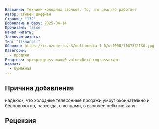 ```yaml
---
Название: Техники холодных звонков. То, что реально работает
Автор: Стивен Шиффман
Страниц: "132"
Добавлена в базу: 2025-04-14
Прочитана: false
Начал читать: 
Закончил читать: 
Тип: "[[Книга]]"
Обложка: https://ir.ozone.ru/s3/multimedia-1-0/wc1000/7087302180.jpg
Категории:
  - продажи
Progress: <p><progress max=0 value=0></progress></p>
Формат:
  - бумажная
---
```

## Причина добавления

надеюсь, что холодные телефонные продажи умрут окончательно и бесповоротно, навсегда, с концами, в вонючее небытие канут

## Рецензия
